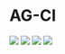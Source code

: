 # AG-CI

![](https://github.com/GeorgeAth/AG-CI/workflows/Windows/badge.svg)
![](https://github.com/GeorgeAth/AG-CI/workflows/Linux/badge.svg)
![](https://github.com/GeorgeAth/AG-CI/workflows/MacOS/badge.svg)
![](https://github.com/GeorgeAth/AG-CI/workflows/Android/badge.svg)

